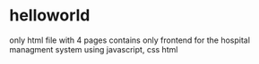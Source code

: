 # helloworld
only html file with 4 pages
contains only frontend for the hospital managment system using javascript, css html
